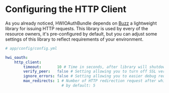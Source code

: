 Configuring the HTTP Client
===========================
As you already noticed, HWIOAuthBundle depends on [Buzz](https://github.com/kriswallsmith/Buzz)
a lightweight library for issuing HTTP requests. This library is used by every of the resource
owners, it's pre-configured by default, but you can adjust some settings of this library to
reflect requirements of your environment.

``` yaml
# app/config/config.yml

hwi_oauth:
    http_client:
        timeout:       10 # Time in seconds, after library will shutdown request, by default: 5
        verify_peer:   false # Setting allowing you to turn off SSL verification, by default: true
        ignore_errors: false # Setting allowing you to easier debug request errors, by default: true
        max_redirects: 1 # Number of HTTP redirection request after which library will shutdown request,
                         # by default: 5
```

